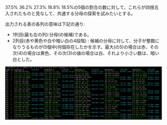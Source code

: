 

37.5% 36.2% 27.3% 18.8% 18.5%の5個の割合の数に対して、これらが四捨五入されたものと見なして、共通する分母の探索を試みたいとする。

出力される表の各列の意味は下記の通り: 
- 1列目(最も左の列):分母(の候補)である。　
- 2列目(赤や黄色や白や暗い白の4段階) : 候補の分母に対して、分子が整数になりうるものが(5個中)何個存在したかを示す。最大(の5)の場合は赤、その次(4)の場合は黄色、その次(3)の値の場合は白、それより小さい数は、暗い白とした。

![プログラムの実行例](./fig01.png)
